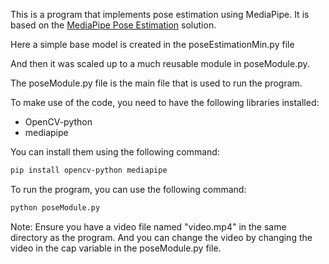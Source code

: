 This is a program that implements pose estimation using MediaPipe. It is based on the [MediaPipe Pose Estimation](https://google.github.io/mediapipe/solutions/pose) solution.

Here a simple base model is created in the poseEstimationMin.py file

And then it was scaled up to a much reusable module in poseModule.py.

The poseModule.py file is the main file that is used to run the program.

To make use of the code, you need to have the following libraries installed:
- OpenCV-python
- mediapipe

You can install them using the following command:
```bash
pip install opencv-python mediapipe
```
To run the program, you can use the following command:
```bash
python poseModule.py
```
Note: Ensure you have a video file named "video.mp4" in the same directory as the program. And you can change the video by changing the video in the cap variable in the poseModule.py file.